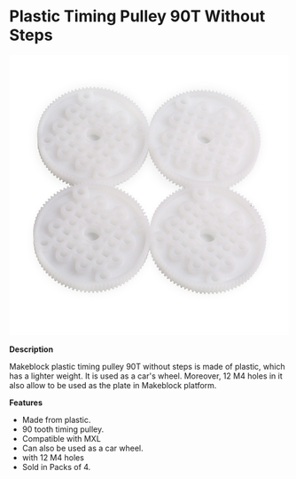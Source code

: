 # Plastic Timing Pulley 90T Without Steps

![](../../../../.gitbook/assets/0%20%2822%29.jpeg)

**Description**

Makeblock plastic timing pulley 90T without steps is made of plastic, which has a lighter weight. It is used as a car's wheel. Moreover, 12 M4 holes in it also allow to be used as the plate in Makeblock platform.

**Features**

* Made from plastic.
* 90 tooth timing pulley.
* Compatible with MXL
* Can also be used as a car wheel.
* with 12 M4 holes
* Sold in Packs of 4.

